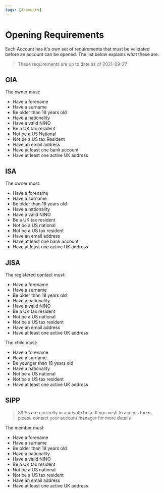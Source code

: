 ```yaml
---
tags: [Accounts]
---
```


# Opening Requirements

Each Account has it's own set of requirements that must be validated before an account can be opened. The list below explains what these are.

<!-- theme: info -->
> These requirements are up to date as of 2021-09-27

## GIA

The owner must:

- Have a forename
- Have a surname
- Be older than 18 years old
- Have a nationality
- Have a valid NINO
- Be a UK tax resident
- Not be a US National
- Not be a US tax Resident
- Have an email address
- Have at least one bank account
- Have at least one active UK address

## ISA

The owner must:

- Have a forename
- Have a surname
- Be older than 18 years old
- Have a nationality
- Have a valid NINO
- Be a UK tax resident
- Not be a US national
- Not be a US tax resident
- Have an email address
- Have at least one bank account
- Have at least one active UK address

## JISA

The registered contact must:

- Have a forename
- Have a surname
- Be older than 18 years old
- Have a nationality
- Have a valid NINO
- Be a UK tax resident
- Not be a US national
- Not be a US tax resident
- Have an email address
- Have at least one active UK address

The child must:
- Have a forename
- Have a surname
- Be younger than 18 years old
- Have a nationality
- Not be a US national
- Not be a US tax resident
- Have at least one active UK address

## SIPP

<!-- theme: warning -->
> SIPPs are currently in a private beta. If you wish to access them, please contact your account manager for more details

The member must:

- Have a forename
- Have a surname
- Be older than 18 years old
- Have a nationality
- Have a valid NINO
- Be a UK tax resident
- Not be a US national
- Not be a US tax resident
- Have an email address
- Have at least one active UK address